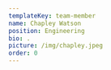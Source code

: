 ```yaml
---
templateKey: team-member
name: Chapley Watson
position: Engineering
bio: .
picture: /img/chapley.jpeg
order: 0
---
```

